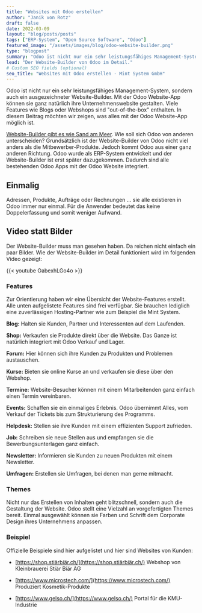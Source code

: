 ```yaml
---
title: "Websites mit Odoo erstellen"
author: "Janik von Rotz"
draft: false
date: 2022-03-09
layout: "blog/posts/posts"
tags: ["ERP-System", "Open Source Software", "Odoo"]
featured_image: "/assets/images/blog/odoo-website-builder.png"
type: "blogpost"
summary: "Odoo ist nicht nur ein sehr leistungsfähiges Management-System, sondern auch ein ausgezeichneter Website-Builder. Mit der Odoo Website-App können sie ganz natürlich ihre Unternehmenswebsite gestalten...."
lead: "Der Website-Builder von Odoo im Detail."
# Custom SEO fields (optional)
seo_title: "Websites mit Odoo erstellen - Mint System GmbH"
---
```


Odoo ist nicht nur ein sehr leistungsfähiges Management-System, sondern auch ein ausgezeichneter Website-Builder. Mit der Odoo Website-App können sie ganz natürlich ihre Unternehmenswebsite gestalten. Viele Features wie Blogs oder Webshops sind "out-of-the-box" enthalten. In diesem Beitrag möchten wir zeigen, was alles mit der Odoo Website-App möglich ist.


[Website-Builder gibt es wie Sand am Meer](https://www.tooltester.com/de/homepage-baukasten-test/). Wie soll sich Odoo von anderen unterscheiden?
Grundsätzlich ist der Website-Builder von Odoo nicht viel anders als die Mitbewerber-Produkte. Jedoch kommt Odoo aus einer ganz anderen Richtung. Odoo wurde als ERP-System entwickelt und der Website-Builder ist erst später dazugekommen. Dadurch sind alle bestehenden Odoo Apps mit der Odoo Website integriert.

## Einmalig 
Adressen, Produkte, Aufträge oder Rechnungen ... sie alle existieren in Odoo immer nur einmal. Für die Anwender bedeutet das keine Doppelerfassung und somit weniger Aufwand.

## Video statt Bilder
Der Website-Builder muss man gesehen haben. Da reichen nicht einfach ein paar Bilder. Wie der Website-Builder im Detail funktioniert wird im folgenden Video gezeigt:

{{< youtube OabexhLGo4o >}}


### Features
Zur Orientierung haben wir eine Übersicht der Website-Features erstellt. Alle unten aufgelistete Features sind frei verfügbar. Sie brauchen lediglich eine zuverlässigen Hosting-Partner wie zum Beispiel die Mint System.

**Blog:** Halten sie Kunden, Partner und Interessenten auf dem Laufenden.

**Shop:** Verkaufen sie Produkte direkt über die Website. Das Ganze ist natürlich integriert mit Odoo Verkauf und Lager.

**Forum:** Hier können sich ihre Kunden zu Produkten und Problemen austauschen.

**Kurse:** Bieten sie online Kurse an und verkaufen sie diese über den Webshop.

**Termine:** Website-Besucher können mit einem Mitarbeitenden ganz einfach einen Termin vereinbaren.

**Events:** Schaffen sie ein einmaliges Erlebnis. Odoo übernimmt Alles, vom Verkauf der Tickets bis zum Strukturierung des Programms.

**Helpdesk:** Stellen sie ihre Kunden mit einem effizienten Support zufrieden.

**Job:** Schreiben sie neue Stellen aus und empfangen sie die Bewerbungsunterlagen ganz einfach.

**Newsletter:** Informieren sie Kunden zu neuen Produkten mit einem Newsletter.

**Umfragen:** Erstellen sie Umfragen, bei denen man gerne mitmacht.

### Themes
Nicht nur das Erstellen von Inhalten geht blitzschnell, sondern auch die Gestaltung der Website. Odoo stellt eine Vielzahl an vorgefertigten Themes bereit. Einmal ausgewählt können sie Farben und Schrift dem Corporate Design ihres Unternehmens anpassen.

### Beispiel

Offizielle Beispiele sind hier aufgelistet und hier sind Websites von Kunden:

- [https://shop.stiärbiär.ch/](https://shop.stiärbiär.ch/) Webshop von Kleinbrauerei Stiär Biär AG

- [https://www.microstech.com/](https://www.microstech.com/) Produziert Kosmetik-Produkte

- [https://www.gelso.ch/](https://www.gelso.ch/) Portal für die KMU-Industrie


